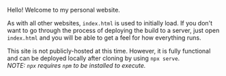 Hello! Welcome to my personal website.

As with all other websites, `index.html` is used to initially load. If you don't want to go through the process of deploying the build to a server, just open `index.html` and you will be able to get a feel for how everything runs.

This site is not publicly-hosted at this time. However, it is fully functional and can be deployed locally after cloning by using `npx serve`.  
*NOTE: `npx` requires `npm` to be installed to execute.*
